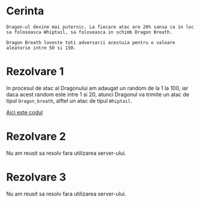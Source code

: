 # Cerinta
```
Dragon-ul devine mai puternic. La fiecare atac are 20% sansa ca in loc sa foloseasca Whiptail, sa foloseasca in schimb Dragon Breath.

Dragon Breath loveste toti adversarii acestuia pentru o valoare aleatorie intre 50 si 150.
```
# Rezolvare 1
In procesul de atac al Dragonului am adaugat un random de la 1 la 100, iar daca acest random este intre 1 si 20, atunci Dragonul va trimite un atac de tipul `Dragon_breath`, alftel un atac de tipul `Whiptail`.

[Aici este codul](./main.exs)

# Rezolvare 2
Nu am reusit sa resolv fara utilizarea server-ului.

# Rezolvare 3
Nu am reusit sa resolv fara utilizarea server-ului.
